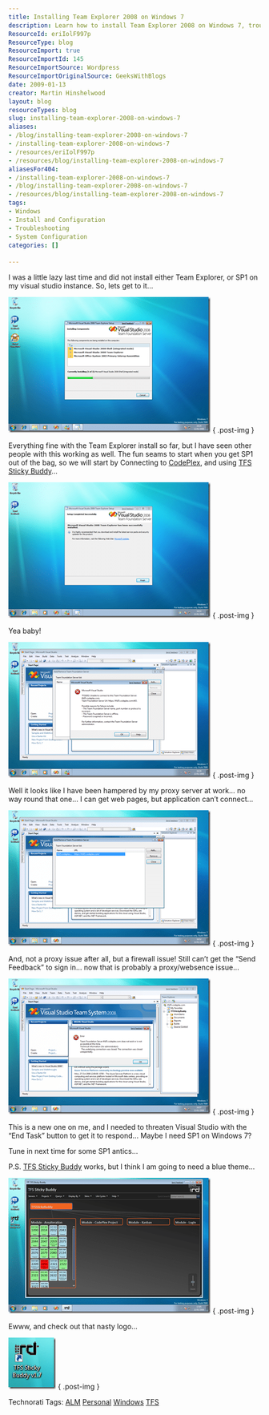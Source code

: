 ```yaml
---
title: Installing Team Explorer 2008 on Windows 7
description: Learn how to install Team Explorer 2008 on Windows 7, troubleshoot common issues, and enhance your development experience with helpful tips and tools.
ResourceId: eriIolF997p
ResourceType: blog
ResourceImport: true
ResourceImportId: 145
ResourceImportSource: Wordpress
ResourceImportOriginalSource: GeeksWithBlogs
date: 2009-01-13
creator: Martin Hinshelwood
layout: blog
resourceTypes: blog
slug: installing-team-explorer-2008-on-windows-7
aliases:
- /blog/installing-team-explorer-2008-on-windows-7
- /installing-team-explorer-2008-on-windows-7
- /resources/eriIolF997p
- /resources/blog/installing-team-explorer-2008-on-windows-7
aliasesFor404:
- /installing-team-explorer-2008-on-windows-7
- /blog/installing-team-explorer-2008-on-windows-7
- /resources/blog/installing-team-explorer-2008-on-windows-7
tags:
- Windows
- Install and Configuration
- Troubleshooting
- System Configuration
categories: []

---
```

I was a little lazy last time and did not install either Team Explorer, or SP1 on my visual studio instance. So, lets get to it…

[![Installing Team Explorer 2008 on Windows 7](images/InstallingTeamExplorerandVisualStudio200_E718-image_thumb-7-7.png)](http://blog.hinshelwood.com/files/2011/05/GWB-WindowsLiveWriter-InstallingTeamExplorerandVisualStudio200_E718-image_2.png)
{ .post-img }

Everything fine with the Team Explorer install so far, but I have seen other people with this working as well. The fun seams to start when you get SP1 out of the bag, so we will start by Connecting to [CodePlex](http://www.codeplex.com "CodePlex"), and using [TFS Sticky Buddy](http://codeplex.com/tfsstickybuddy)…

[![Team Explorer 2008 installed sucessfully on Windows 7](images/InstallingTeamExplorerandVisualStudio200_E718-image_thumb_1-1-1.png)](http://blog.hinshelwood.com/files/2011/05/GWB-WindowsLiveWriter-InstallingTeamExplorerandVisualStudio200_E718-image_4.png)
{ .post-img }

Yea baby!

[![Team Explorer Proxy problems](images/InstallingTeamExplorerandVisualStudio200_E718-image_thumb_2-2-2.png)](http://blog.hinshelwood.com/files/2011/05/GWB-WindowsLiveWriter-InstallingTeamExplorerandVisualStudio200_E718-image_6.png)
{ .post-img }

Well it looks like I have been hampered by my proxy server at work… no way round that one… I can get web pages, but application can’t connect…

[![Connected to Codeplex](images/InstallingTeamExplorerandVisualStudio200_E718-image_thumb_3-3-3.png)](http://blog.hinshelwood.com/files/2011/05/GWB-WindowsLiveWriter-InstallingTeamExplorerandVisualStudio200_E718-image_8.png)
{ .post-img }

And, not a proxy issue after all, but a firewall issue! Still can’t get the “Send Feedback” to sign in… now that is probably a proxy/websence issue…

[![Failed to connect to Source Control](images/InstallingTeamExplorerandVisualStudio200_E718-image_thumb_4-4-4.png)](http://blog.hinshelwood.com/files/2011/05/GWB-WindowsLiveWriter-InstallingTeamExplorerandVisualStudio200_E718-image_10.png)
{ .post-img }

This is a new one on me, and I needed to threaten Visual Studio with the “End Task” button to get it to respond… Maybe I need SP1 on Windows 7?

Tune in next time for some SP1 antics…

P.S. [TFS Sticky Buddy](http://codeplex.com/tfsstickybuddy) works, but I think I am going to need a blue theme…

[![TFS Sticky Buddy on Windows 7](images/InstallingTeamExplorerandVisualStudio200_E718-image_thumb_5-5-5.png)](http://blog.hinshelwood.com/files/2011/05/GWB-WindowsLiveWriter-InstallingTeamExplorerandVisualStudio200_E718-image_12.png)
{ .post-img }

Ewww, and check out that nasty logo…

[![image](images/InstallingTeamExplorerandVisualStudio200_E718-image_thumb_6-6-6.png)](http://blog.hinshelwood.com/files/2011/05/GWB-WindowsLiveWriter-InstallingTeamExplorerandVisualStudio200_E718-image_14.png)
{ .post-img }

Technorati Tags: [ALM](http://technorati.com/tags/ALM) [Personal](http://technorati.com/tags/Personal) [Windows](http://technorati.com/tags/Windows) [TFS](http://technorati.com/tags/TFS)
